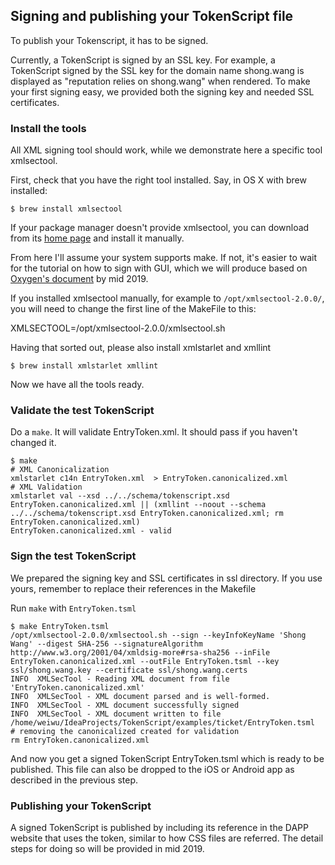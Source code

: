 ## Signing and publishing your TokenScript file

To publish your Tokenscript, it has to be signed.

Currently, a TokenScript is signed by an SSL key. For example, a TokenScript signed by the SSL key for the domain name shong.wang is displayed as "reputation relies on shong.wang" when rendered. To make your first signing easy, we provided both the signing key and needed SSL certificates.

### Install the tools

All XML signing tool should work, while we demonstrate here a specific tool xmlsectool.

First, check that you have the right tool installed. Say, in OS X with brew installed:

    $ brew install xmlsectool

If your package manager doesn't provide xmlsectool, you can download from its [home page](https://wiki.shibboleth.net/confluence/display/XSTJ2/xmlsectool+V2+Home) and install it manually.

From here I'll assume your system supports make. If not, it's easier to wait for the tutorial on how to sign with GUI, which we will produce based on [Oxygen's document](https://www.oxygenxml.com/doc/versions/21.0/ug-editor/topics/signing-files.html#signing-files) by mid 2019.

If you installed xmlsectool manually, for example to `/opt/xmlsectool-2.0.0/`, you will need to change the first line of the MakeFile to this:

XMLSECTOOL=/opt/xmlsectool-2.0.0/xmlsectool.sh

Having that sorted out, please also install xmlstarlet and xmllint

    $ brew install xmlstarlet xmllint

Now we have all the tools ready.

### Validate the test TokenScript

Do a `make`. It will validate EntryToken.xml. It should pass if you haven't changed it.

    $ make
    # XML Canonicalization
    xmlstarlet c14n EntryToken.xml  > EntryToken.canonicalized.xml
    # XML Validation
    xmlstarlet val --xsd ../../schema/tokenscript.xsd EntryToken.canonicalized.xml || (xmllint --noout --schema ../../schema/tokenscript.xsd EntryToken.canonicalized.xml; rm EntryToken.canonicalized.xml)
    EntryToken.canonicalized.xml - valid

### Sign the test TokenScript

We prepared the signing key and SSL certificates in ssl directory. If you use yours, remember to replace their references in the Makefile

Run `make` with `EntryToken.tsml`

    $ make EntryToken.tsml
    /opt/xmlsectool-2.0.0/xmlsectool.sh --sign --keyInfoKeyName 'Shong Wang' --digest SHA-256 --signatureAlgorithm http://www.w3.org/2001/04/xmldsig-more#rsa-sha256 --inFile EntryToken.canonicalized.xml --outFile EntryToken.tsml --key ssl/shong.wang.key --certificate ssl/shong.wang.certs
    INFO  XMLSecTool - Reading XML document from file 'EntryToken.canonicalized.xml'
    INFO  XMLSecTool - XML document parsed and is well-formed.
    INFO  XMLSecTool - XML document successfully signed
    INFO  XMLSecTool - XML document written to file /home/weiwu/IdeaProjects/TokenScript/examples/ticket/EntryToken.tsml
    # removing the canonicalized created for validation
    rm EntryToken.canonicalized.xml

And now you get a signed TokenScript EntryToken.tsml which is ready to be published. This file can also be dropped to the iOS or Android app as described in the previous step. 

### Publishing your TokenScript

A signed TokenScript is published by including its reference in the DAPP website that uses the token, similar to how CSS files are referred. The detail steps for doing so will be provided in mid 2019.
